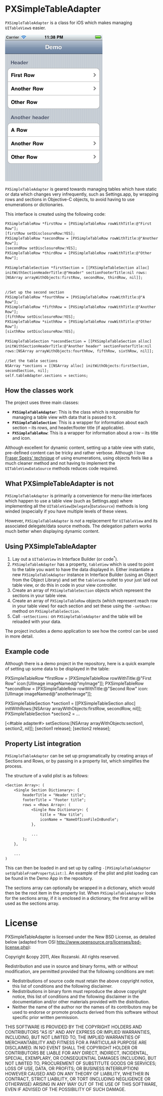 PXSimpleTableAdapter
====================

`PXSimpleTableAdapter` is a class for iOS which makes managing `UITableView`s easier.

![Demo App](https://github.com/Perspx/PXSimpleTableAdapter/raw/gh-pages/Pages/DemoApp.png)

`PXSimpleTableAdapter` is geared towards managing tables which have static or data which changes very infrequently, such as Settings.app, by wrapping rows and sections in Objective-C objects, to avoid having to use enumerations or dictionaries.

This interface is created using the following code:

    PXSimpleTableRow *firstRow = [PXSimpleTableRow rowWithTitle:@"First Row"];
    [firstRow setDisclosureRow:YES];
    PXSimpleTableRow *secondRow = [PXSimpleTableRow rowWithTitle:@"Another Row"];
    [secondRow setDisclosureRow:YES];
    PXSimpleTableRow *thirdRow = [PXSimpleTableRow rowWithTitle:@"Other Row"];

    PXSimpleTableSection *firstSection = [[PXSimpleTableSection alloc] initWithSectionHeaderTitle:@"Header" sectionFooterTitle:nil rows:[NSArray arrayWithObjects:firstRow, secondRow, thirdRow, nil]];


    //Set up the second section
    PXSimpleTableRow *fourthRow = [PXSimpleTableRow rowWithTitle:@"A Row"];
    PXSimpleTableRow *fifthRow = [PXSimpleTableRow rowWithTitle:@"Another Row"];
    [fifthRow setDisclosureRow:YES];
    PXSimpleTableRow *sixthRow = [PXSimpleTableRow rowWithTitle:@"Other Row"];
    [sixthRow setDisclosureRow:YES];

    PXSimpleTableSection *secondSection = [[PXSimpleTableSection alloc] initWithSectionHeaderTitle:@"Another header" sectionFooterTitle:nil rows:[NSArray arrayWithObjects:fourthRow, fifthRow, sixthRow, nil]];

    //Set the table sections
    NSArray *sections = [[NSArray alloc] initWithObjects:firstSection, secondSection, nil];
    self.tableAdapter.sections = sections;


How the classes work
---------------------

The project uses three main classes:

- **`PXSimpleTableAdapter`**: This is the class which is responsible for managing a table view with data that is passed to it.
- **`PXSimpleTableSection`**: This is a wrapper for information about each section – its rows, and header/footer title (if applicable).
- **`PXSimpleTableRow`**: This is a wrapper for information about a row – its title and icon.

Although excellent for dynamic content, setting up a table view with static, pre-defined content can be tricky and rather verbose. Although I love [Fraser Speirs' technique](http://speirs.org/blog/2008/10/11/a-technique-for-using-uitableview-and-retaining-your-sanity.html) of using enumerations, using objects feels like a much cleaner method and not having to implement the `UITableViewDataSource` methods reduces code required.

What PXSimpleTableAdapter is not
--------------------------------

`PXSimpleTableAdapter` is primarily a convenience for menu-like interfaces which happen to use a table view (such as Settings.app) where implementing all the `UITableView`(`Delegate`|`DataSource`) methods is long winded (especially if you have multiple levels of these views.

However, `PXSimpleTableAdapter` is *not* a replacement for `UITableView` and its associated delegate/data source methods. The delegation pattern works much better when displaying dynamic content.


Using PXSimpleTableAdapter
--------------------------

1. Lay out a `UITableView` in Interface Builder (or code<sup>*</sup>).
2. `PXSimpleTableAdapter` has a property, `tableView` which is used to point to the table you want to have the data displayed in. Either instantiate a new `PXSimpleTableAdapter` instance in Interface Builder (using an Object from the Object Library) and set the `tableView` outlet to your just laid out table view, or do this in code in your view controller.
3. Create an array of `PXSimpleTableSection` objects which represent the sections in your table view.
4. Create an array of `PXSimpleTableRow` objects (which represent reach row in your table view) for each section and set these using the `-setRows:` method on `PXSimpleTableSection`.
5. Call `-setSections:` on `PXSimpleTableAdapter` and the table will be reloaded with your data.

The project includes a demo application to see how the control can be used in more detail.

Example code
------------

Although there is a demo project in the repository, here is a quick example of setting up some data to be displayed in the table:

PXSimpleTableRow *firstRow = [PXSimpleTableRow rowWithTitle:@"First Row" icon:[UIImage imageNamed@"myImage"]];
PXSimpleTableRow *secondRow = [PXSimpleTableRow rowWithTitle:@"Second Row" icon:[UIImage imageNamed@"anotherImage"]];

PXSimpleTableSection *section1 = [[PXSimpleTableSection alloc] initWithRows:[NSArray arrayWithObjects:firstRow, secondRow, nil]];
PXSimpleTableSection *section2 = ...

[<#table adapter#> setSections:[NSArray arrayWithObjects:section1, section2, nil]];
[section1 release];
[section2 release];

Property List integration
-------------------------

`PXSimpleTableAdapter` can be set up programatically by creating arrays of Sections and Rows, or by passing in a property list, which simplifies the process.

The structure of a valid plist is as follows:

    <Section Array>: (
        <Single Section Dictionary>: {
            headerTitle = "Header title";
            footerTitle = "Footer title";
            rows = <Rows Array>: (
                <Single Row Dictionary>: {
                    title = "Row title";
                    iconName = "NameOfIconFileInBundle";
                },

                ...
            );
        },
        
        ...
    )

This can then be loaded in and set up by calling `-[PXSimpleTableAdapter setUpTableFromPropertyList:]`. An example of the plist and plist loading can be found in the Demo App in the repository.

The sections array can optionally be wrapped in a dictionary, which would then be the root item in the property list. When `PXSimpleTableAdapter` looks for the sections array, if it is enclosed in a dictionary, the first array will be used as the sections array.

License
=======

PXSimpleTableAdapter is licensed under the New BSD License, as detailed below (adapted from OSI http://www.opensource.org/licenses/bsd-license.php):


Copyright &copy 2011, Alex Rozanski.
All rights reserved.

Redistribution and use in source and binary forms, with or without modification, are permitted provided that the following conditions are met:

- Redistributions of source code must retain the above copyright notice, this list of conditions and the following disclaimer.
- Redistributions in binary form must reproduce the above copyright notice, this list of conditions and the following disclaimer in the documentation and/or other materials provided with the distribution.
- Neither the name of the author nor the names of its contributors may be used to endorse or promote products derived from this software without specific prior written permission.

THIS SOFTWARE IS PROVIDED BY THE COPYRIGHT HOLDERS AND CONTRIBUTORS "AS IS" AND ANY EXPRESS OR IMPLIED WARRANTIES, INCLUDING, BUT NOT LIMITED TO, THE IMPLIED WARRANTIES OF MERCHANTABILITY AND FITNESS FOR A PARTICULAR PURPOSE ARE DISCLAIMED. IN NO EVENT SHALL THE COPYRIGHT HOLDER OR CONTRIBUTORS BE LIABLE FOR ANY DIRECT, INDIRECT, INCIDENTAL, SPECIAL, EXEMPLARY, OR CONSEQUENTIAL DAMAGES (INCLUDING, BUT NOT LIMITED TO, PROCUREMENT OF SUBSTITUTE GOODS OR SERVICES; LOSS OF USE, DATA, OR PROFITS; OR BUSINESS INTERRUPTION) HOWEVER CAUSED AND ON ANY THEORY OF LIABILITY, WHETHER IN CONTRACT, STRICT LIABILITY, OR TORT (INCLUDING NEGLIGENCE OR OTHERWISE) ARISING IN ANY WAY OUT OF THE USE OF THIS SOFTWARE, EVEN IF ADVISED OF THE POSSIBILITY OF SUCH DAMAGE.

